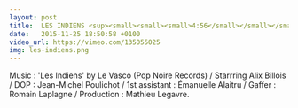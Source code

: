 ```yaml
---
layout: post
title:  LES INDIENS <sup><small><small><small>4:56</small></small></small></sup>
date:   2015-11-25 18:50:58 +0100
video_url: https://vimeo.com/135055025
img: les-indiens.png
---
```


Music : 'Les Indiens' by Le Vasco (Pop Noire Records) / Starrring Alix Billois / DOP : Jean-Michel Poulichot / 1st assistant : Émanuelle Alaitru / Gaffer : Romain Laplagne / Production : Mathieu Legavre.
<BR>
	<BR><BR>